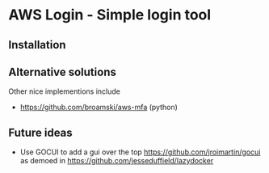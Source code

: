 # AWS Login - Simple login tool
## Installation


## Alternative solutions
Other nice implementions include 
* https://github.com/broamski/aws-mfa (python)


## Future ideas
* Use GOCUI to add a gui over the top https://github.com/jroimartin/gocui as demoed in https://github.com/jesseduffield/lazydocker







